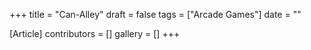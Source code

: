 +++
title = "Can-Alley"
draft = false
tags = ["Arcade Games"]
date = ""

[Article]
contributors = []
gallery = []
+++